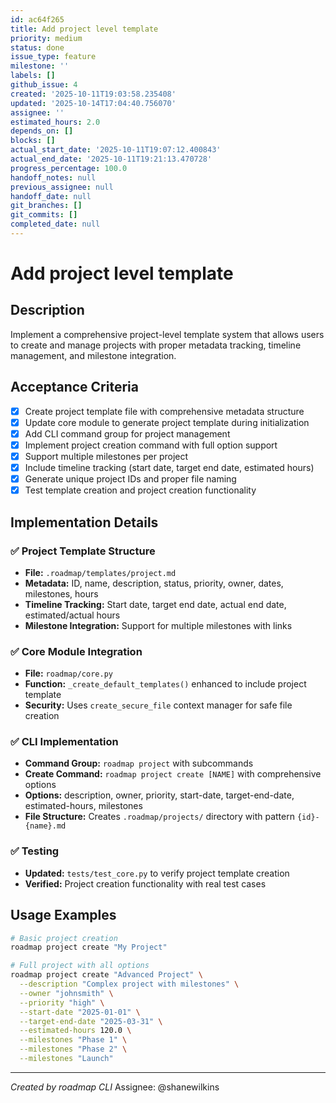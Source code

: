 ```yaml
---
id: ac64f265
title: Add project level template
priority: medium
status: done
issue_type: feature
milestone: ''
labels: []
github_issue: 4
created: '2025-10-11T19:03:58.235408'
updated: '2025-10-14T17:04:40.756070'
assignee: ''
estimated_hours: 2.0
depends_on: []
blocks: []
actual_start_date: '2025-10-11T19:07:12.400843'
actual_end_date: '2025-10-11T19:21:13.470728'
progress_percentage: 100.0
handoff_notes: null
previous_assignee: null
handoff_date: null
git_branches: []
git_commits: []
completed_date: null
---
```


# Add project level template

## Description

Implement a comprehensive project-level template system that allows users to create and manage projects with proper metadata tracking, timeline management, and milestone integration.

## Acceptance Criteria

- [x] Create project template file with comprehensive metadata structure
- [x] Update core module to generate project template during initialization 
- [x] Add CLI command group for project management
- [x] Implement project creation command with full option support
- [x] Support multiple milestones per project
- [x] Include timeline tracking (start date, target end date, estimated hours)
- [x] Generate unique project IDs and proper file naming
- [x] Test template creation and project creation functionality

## Implementation Details

### ✅ Project Template Structure
- **File:** `.roadmap/templates/project.md`
- **Metadata:** ID, name, description, status, priority, owner, dates, milestones, hours
- **Timeline Tracking:** Start date, target end date, actual end date, estimated/actual hours
- **Milestone Integration:** Support for multiple milestones with links

### ✅ Core Module Integration
- **File:** `roadmap/core.py`
- **Function:** `_create_default_templates()` enhanced to include project template
- **Security:** Uses `create_secure_file` context manager for safe file creation

### ✅ CLI Implementation
- **Command Group:** `roadmap project` with subcommands
- **Create Command:** `roadmap project create [NAME]` with comprehensive options
- **Options:** description, owner, priority, start-date, target-end-date, estimated-hours, milestones
- **File Structure:** Creates `.roadmap/projects/` directory with pattern `{id}-{name}.md`

### ✅ Testing
- **Updated:** `tests/test_core.py` to verify project template creation
- **Verified:** Project creation functionality with real test cases

## Usage Examples

```bash
# Basic project creation
roadmap project create "My Project"

# Full project with all options  
roadmap project create "Advanced Project" \
  --description "Complex project with milestones" \
  --owner "johnsmith" \
  --priority "high" \
  --start-date "2025-01-01" \
  --target-end-date "2025-03-31" \
  --estimated-hours 120.0 \
  --milestones "Phase 1" \
  --milestones "Phase 2" \
  --milestones "Launch"
```

---
*Created by roadmap CLI*
Assignee: @shanewilkins